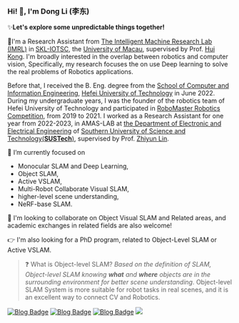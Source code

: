 ### Hi! 👏, I'm Dong Li (李东)

✨**Let's explore some unpredictable things together!**



💼I'm a Research Assistant from [The Intelligent Machine Research Lab (IMRL)](https://sites.google.com/view/huikonglab/home) in [SKL-IOTSC](https://skliotsc.um.edu.mo/), the [University of Macau](https://www.um.edu.mo/), supervised by Prof. [Hui Kong](https://www.fst.um.edu.mo/people/huikong/). I'm broadly interested in the overlap between robotics and computer vision, Specifically, my research focuses the on use Deep learning to solve the real problems of Robotics applications.

Before that, I received the B. Eng. degree from the [School of Computer and Information Engineering](http://ci.hfut.edu.cn/), [Hefei University of Technology](http://www.hfut.edu.cn/) in June 2022. During my undergraduate years, I was the founder of the robotics team of Hefei University of Technology and participated in [RoboMaster Robotics Competition](https://www.robomaster.com/en-US), from 2019 to 2021. I worked as a Research Assistant for one year from 2022-2023, in AMAS-LAB at [the Department of Electronic and Electrical Engineering](https://eee.sustech.edu.cn/?lang=en) of [Southern University of Science and Technology(**SUSTech**)](https://www.sustech.edu.cn/en/), supervised by Prof. [Zhiyun Lin](https://scholar.google.com/citations?user=ic9y2dIAAAAJ&hl=zh-CN&oi=ao).

🔭 I’m currently focused on

- Monocular SLAM and Deep Learning, 
- Object SLAM,
- Active VSLAM, 
- Multi-Robot Collaborate Visual SLAM,
- higher-level scene understanding,
- NeRF-base SLAM. 

👯 I'm looking to collaborate on Object Visual SLAM and Related areas, and academic exchanges in related fields are also welcome!

:point_right: I'm also looking for a PhD program, related to Object-Level SLAM or Active VSLAM.

> :question: What is Object-level SLAM? *Based on the definition of SLAM, Object-level SLAM knowing **what** and **where** objects are in the surrounding environment for better scene understanding*. Object-level SLAM System is more suitable for robot tasks in real scenes, and it is an excellent way to connect CV and Robotics.

[![Blog Badge](https://img.shields.io/badge/Linkedin-Dong%20Li-brightgreen)](https://www.linkedin.com/in/dong-li-9796b2245/) [![Blog Badge](https://img.shields.io/badge/Gmail-lidong8421bcd%40gmail.com-orange)](mailto:lidong8421bcd@gmail.com) [![Blog Badge](https://img.shields.io/badge/zhihu-%E9%AB%98%E6%96%AF%E7%90%83-blue)](https://www.zhihu.com/people/li.dong) ![](https://img.shields.io/badge/WeChat-Gaussiansphere-brightgreen)


